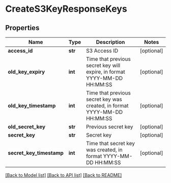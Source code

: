 # CreateS3KeyResponseKeys

## Properties
Name | Type | Description | Notes
------------ | ------------- | ------------- | -------------
**access_id** | **str** | S3 Access ID | [optional] 
**old_key_expiry** | **int** | Time that previous secret key will expire, in format YYYY-MM-DD HH:MM:SS | [optional] 
**old_key_timestamp** | **int** | Time that previous secret key was created, in format YYYY-MM-DD HH:MM:SS | [optional] 
**old_secret_key** | **str** | Previous secret key | [optional] 
**secret_key** | **str** | Secret key | [optional] 
**secret_key_timestamp** | **int** | Time that secret key was created, in format YYYY-MM-DD HH:MM:SS | [optional] 

[[Back to Model list]](../README.md#documentation-for-models) [[Back to API list]](../README.md#documentation-for-api-endpoints) [[Back to README]](../README.md)


